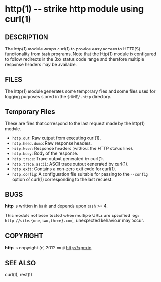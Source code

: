 http(1) -- strike http module using curl(1) 
=============================================

## DESCRIPTION

The http(1) module wraps curl(1) to provide easy access to HTTP(S) functionality from `bash` programs. Note that the http(1) module is configured to follow redirects in the 3xx status code range and therefore multiple response headers may be available.

## FILES

The http(1) module generates some temporary files and some files used for logging purposes stored in the `$HOME/.http` directory.

## Temporary Files

These are files that correspond to the last request made by the http(1) module.

* `http.out`:
	Raw output from executing curl(1).
* `http.head.dump`:
	Raw response headers.
* `http.head`:
	Response headers (without the HTTP status line).
* `http.body`:
	Body of the response.
* `http.trace`:
	Trace output generated by curl(1).
* `http.trace.ascii`:
	ASCII trace output generated by curl(1).
* `http.exit`:
	Contains a non-zero exit code for curl(1).
* `http.config`:
	A configuration file suitable for passing to the `--config` option of curl(1) corresponding to the last request.

## BUGS

**http** is written in `bash` and depends upon `bash` >= 4.

This module not been tested when multiple URLs are specified (eg: `http://site.{one,two,three}.com`), unexpected behaviour may occur.

## COPYRIGHT

**http** is copyright (c) 2012 muji <http://xpm.io>

## SEE ALSO

curl(1), rest(1)

[DESCRIPTION]: #DESCRIPTION "DESCRIPTION"
[FILES]: #FILES "FILES"
[Temporary Files]: #Temporary-Files "Temporary Files"
[BUGS]: #BUGS "BUGS"
[COPYRIGHT]: #COPYRIGHT "COPYRIGHT"
[SEE ALSO]: #SEE-ALSO "SEE ALSO"


[bake(1)]: 	bake.1.html
[http(1)]: 	http.1.html
[rest(1)]: 	rest.1.html
[curl(1)]: 	http://man.cx/curl(1).html
[manpages(5)]: 	http://developer.apple.com/mac/library/documentation/Darwin/Reference/ManPages/man5/manpages.5.html.html
[http(1)]: http.1.html
[rest(1)]: rest.1.html
